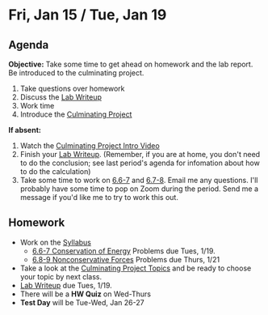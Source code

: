 Fri, Jan 15 / Tue, Jan 19
==================

Agenda
---------
**Objective:** Take some time to get ahead on homework and the lab report. Be introduced to the culminating project.

1. Take questions over homework
2. Discuss the [Lab Writeup][lab]
3. Work time
4. Introduce the [Culminating Project][proj]

**If absent:**
 1. Watch the [Culminating Project Intro Video][proj-vid]
 2. Finish your [Lab Writeup][lab].  (Remember, if you are at home, you don't need to do the conclusion; see last period's agenda for infomation about how to do the calculation)
 3. Take some time to work on [6.6-7][cons] and [6.7-8][noncons].  Email me any questions.  I'll probably have some time to pop on Zoom during the period.  Send me a message if you'd like me to try to work this out.

Homework 
-------------
- Work on the [Syllabus]
	- [6.6-7 Conservation of Energy][cons] Problems due Tues, 1/19.  
	- [6.8-9 Nonconservative Forces][noncons] Problems due Thurs, 1/21
- Take a look at the [Culminating Project Topics][topics] and be ready to choose your topic by next class.
- [Lab Writeup][lab] due Tues, 1/19.
- There will be a **HW Quiz** on Wed-Thurs
- **Test Day** will be Tue-Wed, Jan 26-27

[syllabus]: https://avon.schoology.com/course/2624603229/materials?f=369853538
[cons]: https://avon.schoology.com/assignment/4517081685/info
[lab]: https://avon.schoology.com/assignment/4561370299/
[noncons]: https://avon.schoology.com/assignment/4517095990/

[proj]: https://avon.schoology.com/course/2624603229/materials?f=376378025
[proj-vid]: https://avon.schoology.com/course/2624603229/materials/gp/4568496144
[topics]: https://avoncsc-my.sharepoint.com/:x:/g/personal/zjrohrbach_avon-schools_org/EQcK-LpYgaBNldVSN8gEERwB444aftk4zoaeYRWqFjUKMw?e=PlvklW

<!--stackedit_data:
eyJoaXN0b3J5IjpbLTIxNDYzNzA4MTBdfQ==
-->